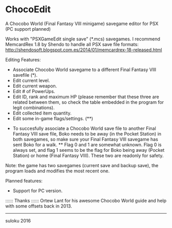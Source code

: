 # ChocoEdit
A Chocobo World (Final Fantasy VIII minigame) savegame editor for PSX (PC support planned)

Works with "PSXGameEdit single save" (*.mcs) savegames. I recommend MemcardRex 1.8 by Shendo to handle all PSX save file formats: http://shendosoft.blogspot.com.es/2014/01/memcardrex-18-released.html

Editing Features:
- Associate Chocobo World savegame to a different Final Fantasy VIII savefile (*).
- Edit current level.
- Edit current weapon.
- Edit # of PowerUps.
- Edit ID, rank and maximum HP (please remember that these three are related between them, so check the table embedded in the program for legit combinations).
- Edit collected item quantity.
- Edit some in-game flags/settings. (**)

* To succesfully associate a Chocobo World save file to another Final Fantasy VIII save file, Boko needs to be away (in the Pocket Station) in both savegames, so make sure your Final Fantasy VIII savegame has sent Boko for a walk.
** Flag 0 and 1 are somewhat unknown. Flag 0 is always set, and flag 1 seems to be the flag for Boko being away (Pocket Station) or home (Final Fantasy VIII). These two are readonly for safety.

Note: the game has two savegames (current save and backup save), the program loads and modifies the most recent one.

Planned features:
- Support for PC version.

::::::
Thanks
::::::
Ortew Lant for his awesome Chocobo World guide and help with some offsets back in 2013.

----------------------------------
suloku 2016